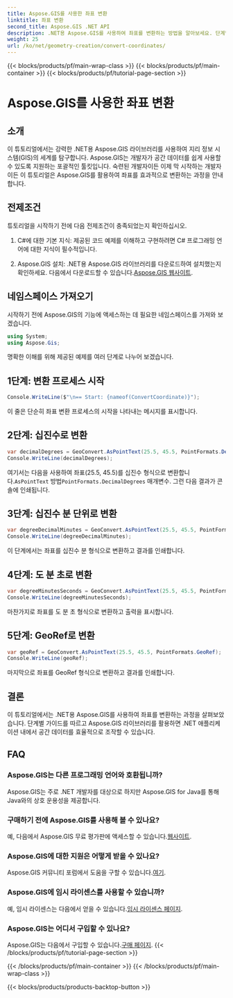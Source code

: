 ```yaml
---
title: Aspose.GIS를 사용한 좌표 변환
linktitle: 좌표 변환
second_title: Aspose.GIS .NET API
description: .NET용 Aspose.GIS를 사용하여 좌표를 변환하는 방법을 알아보세요. 단계별 가이드, 전제 조건 및 FAQ가 제공됩니다.
weight: 25
url: /ko/net/geometry-creation/convert-coordinates/
---
```


{{< blocks/products/pf/main-wrap-class >}}
{{< blocks/products/pf/main-container >}}
{{< blocks/products/pf/tutorial-page-section >}}

# Aspose.GIS를 사용한 좌표 변환

## 소개
이 튜토리얼에서는 강력한 .NET용 Aspose.GIS 라이브러리를 사용하여 지리 정보 시스템(GIS)의 세계를 탐구합니다. Aspose.GIS는 개발자가 공간 데이터를 쉽게 사용할 수 있도록 지원하는 포괄적인 툴킷입니다. 숙련된 개발자이든 이제 막 시작하는 개발자이든 이 튜토리얼은 Aspose.GIS를 활용하여 좌표를 효과적으로 변환하는 과정을 안내합니다.
## 전제조건
튜토리얼을 시작하기 전에 다음 전제조건이 충족되었는지 확인하십시오.
1. C#에 대한 기본 지식: 제공된 코드 예제를 이해하고 구현하려면 C# 프로그래밍 언어에 대한 지식이 필수적입니다.
  
2.  Aspose.GIS 설치: .NET용 Aspose.GIS 라이브러리를 다운로드하여 설치했는지 확인하세요. 다음에서 다운로드할 수 있습니다.[Aspose.GIS 웹사이트](https://releases.aspose.com/gis/net/).

## 네임스페이스 가져오기
시작하기 전에 Aspose.GIS의 기능에 액세스하는 데 필요한 네임스페이스를 가져와 보겠습니다.
```csharp
using System;
using Aspose.Gis;
```

명확한 이해를 위해 제공된 예제를 여러 단계로 나누어 보겠습니다.
## 1단계: 변환 프로세스 시작
```csharp
Console.WriteLine($"\n== Start: {nameof(ConvertCoordinate)}");
```
이 줄은 단순히 좌표 변환 프로세스의 시작을 나타내는 메시지를 표시합니다.
## 2단계: 십진수로 변환
```csharp
var decimalDegrees = GeoConvert.AsPointText(25.5, 45.5, PointFormats.DecimalDegrees);
Console.WriteLine(decimalDegrees);
```
 여기서는 다음을 사용하여 좌표(25.5, 45.5)를 십진수 형식으로 변환합니다.`AsPointText` 방법`PointFormats.DecimalDegrees` 매개변수. 그런 다음 결과가 콘솔에 인쇄됩니다.
## 3단계: 십진수 분 단위로 변환
```csharp
var degreeDecimalMinutes = GeoConvert.AsPointText(25.5, 45.5, PointFormats.DegreeDecimalMinutes);
Console.WriteLine(degreeDecimalMinutes);
```
이 단계에서는 좌표를 십진수 분 형식으로 변환하고 결과를 인쇄합니다.
## 4단계: 도 분 초로 변환
```csharp
var degreeMinutesSeconds = GeoConvert.AsPointText(25.5, 45.5, PointFormats.DegreeMinutesSeconds);
Console.WriteLine(degreeMinutesSeconds);
```
마찬가지로 좌표를 도 분 초 형식으로 변환하고 출력을 표시합니다.
## 5단계: GeoRef로 변환
```csharp
var geoRef = GeoConvert.AsPointText(25.5, 45.5, PointFormats.GeoRef);
Console.WriteLine(geoRef);
```
마지막으로 좌표를 GeoRef 형식으로 변환하고 결과를 인쇄합니다.

## 결론
이 튜토리얼에서는 .NET용 Aspose.GIS를 사용하여 좌표를 변환하는 과정을 살펴보았습니다. 단계별 가이드를 따르고 Aspose.GIS 라이브러리를 활용하면 .NET 애플리케이션 내에서 공간 데이터를 효율적으로 조작할 수 있습니다.
## FAQ
### Aspose.GIS는 다른 프로그래밍 언어와 호환됩니까?
Aspose.GIS는 주로 .NET 개발자를 대상으로 하지만 Aspose.GIS for Java를 통해 Java와의 상호 운용성을 제공합니다.
### 구매하기 전에 Aspose.GIS를 사용해 볼 수 있나요?
 예, 다음에서 Aspose.GIS 무료 평가판에 액세스할 수 있습니다.[웹사이트](https://releases.aspose.com/).
### Aspose.GIS에 대한 지원은 어떻게 받을 수 있나요?
 Aspose.GIS 커뮤니티 포럼에서 도움을 구할 수 있습니다.[여기](https://forum.aspose.com/c/gis/33).
### Aspose.GIS에 임시 라이센스를 사용할 수 있습니까?
 예, 임시 라이센스는 다음에서 얻을 수 있습니다.[임시 라이센스 페이지](https://purchase.aspose.com/temporary-license/).
### Aspose.GIS는 어디서 구입할 수 있나요?
 Aspose.GIS는 다음에서 구입할 수 있습니다.[구매 페이지](https://purchase.aspose.com/buy).
{{< /blocks/products/pf/tutorial-page-section >}}

{{< /blocks/products/pf/main-container >}}
{{< /blocks/products/pf/main-wrap-class >}}

{{< blocks/products/products-backtop-button >}}
